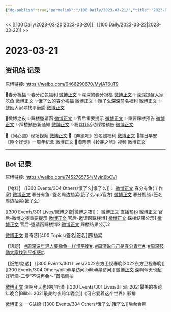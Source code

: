 ```yaml
---
{"dg-publish":true,"permalink":"/100 Daily/2023-03-21/","title":"2023-03-21","created":"2023-03-22T16:47:30.817+08:00","updated":"2023-03-22T16:55:28.544+08:00"}
---
```



<< [[100 Daily/2023-03-20\|2023-03-20]] | [[100 Daily/2023-03-22\|2023-03-22]] >>

# 2023-03-21

## 资讯站 记录

原博链接: https://weibo.com/6466290670/MylAT6uT9

🌟春分祝福
✨春分红包福利 [微博正文](https://weibo.com/6466290670/4881811617881231)
✨深深的春分祝福 [微博正文](https://weibo.com/6466290670/4881655670244425)
✨深深提醒大家吃鱼 [微博正文](https://weibo.com/6466290670/4881664314966562)
✨饿了么的春分祝福 [微博正文](https://weibo.com/6466290670/4881686774417060)
✨饿了么深深签名福利 [微博正文](https://weibo.com/6466290670/4881693981279093)
✨鼓励大家寻找平衡感 [微博正文](https://weibo.com/6466290670/4881763983688105)

🌟微博之夜
✨踩楼邀请函 [微博正文](https://weibo.com/6466290670/4881738109028399)
✨官后重要提示 [微博正文](https://weibo.com/6466290670/4881812721768288)
✨重要踩楼预告 [微博正文](https://weibo.com/6466290670/4881743020299825)
✨踩楼预告新通知 [微博正文](https://weibo.com/6466290670/4881764440346394)
✨粉丝团活动踩楼预告 [微博正文](https://weibo.com/6466290670/4881822925984233)

🌟《同心圆》现场视频 [微博正文](https://weibo.com/6466290670/4881681981115817)
🌟《奔跑吧》签名照福利 [微博正文](https://weibo.com/6466290670/4881740815139365)
🌟每日早安
《睡个好觉》一周年纪念 [微博正文](https://weibo.com/6466290670/4881624360288808)
🌟淘票票《铃芽之旅》视频 [微博正文](https://weibo.com/6466290670/4881741750209316)

---
## Bot 记录

原博链接: https://weibo.com/7452765754/Myln6bCVl

【物料】
[[300 Events/304 Others/饿了么\|饿了么]]：
[微博正文](https://weibo.com/7478855230/4881653745584337) 春分有鱼(工作室)
[微博正文](https://weibo.com/5117812753/4881692656143879) 春分有鱼+签名周边抽奖(饿了么app官方)
[微博正文](https://weibo.com/1282440983/4881683893457326) 春分视频+签名周边抽奖(饿了么)

[[300 Events/301 Lives/微博之夜\|微博之夜]]：
[微博正文](https://weibo.com/1677969704/4881783822749579) 直播预约
[微博正文](https://weibo.com/5248300719/4881793071452548) 官后-微博之夜重要提示
[微博正文](https://weibo.com/5248300719/4881744295103145) 官后-邀请函踩楼博1
[微博正文](https://weibo.com/5248300719/4881779587285920) 踩楼结果公示1
[微博正文](https://weibo.com/5248300719/4881827711685203) 官后-邀请函踩楼博2
[微博正文](https://weibo.com/5248300719/4881853309262831) 踩楼结果公示2

[微博正文](https://weibo.com/1731986465/4881726859644110) 爱奇艺[[400 Topics/签名\|签名]]照抽奖

【话题】
[#周深说年轻人要像鱼一样懂平衡#](https://s.weibo.com/weibo?q=%23%E5%91%A8%E6%B7%B1%E8%AF%B4%E5%B9%B4%E8%BD%BB%E4%BA%BA%E8%A6%81%E5%83%8F%E9%B1%BC%E4%B8%80%E6%A0%B7%E6%87%82%E5%B9%B3%E8%A1%A1%23).
[#周深说自己是春分青年#](https://s.weibo.com/weibo?q=%23%E5%91%A8%E6%B7%B1%E8%AF%B4%E8%87%AA%E5%B7%B1%E6%98%AF%E6%98%A5%E5%88%86%E9%9D%92%E5%B9%B4%23).
[#周深鼓励大家找到平衡感#](https://s.weibo.com/weibo?q=%23%E5%91%A8%E6%B7%B1%E9%BC%93%E5%8A%B1%E5%A4%A7%E5%AE%B6%E6%89%BE%E5%88%B0%E5%B9%B3%E8%A1%A1%E6%84%9F%23).

【饭拍/路透】
[[300 Events/301 Lives/2022东方卫视春晚\|2022东方卫视春晚]][[300 Events/304 Others/bilibili星访问\|bilibili星访问]]
[微博正文](https://weibo.com/3123996041/4881714835621819) 深啊今天也超好听滴-二专“不说再会～”首唱侧拍

[微博正文](https://weibo.com/3123996041/4881690009276006) 深啊今天也超好听滴-[[300 Events/301 Lives/Bilibili 2021最美的夜跨年晚会\|Bilibili 2021最美的夜跨年晚会]]《可它爱着这个世界》彩排

[微博正文](https://weibo.com/3815829831/4881682635168346) 一G姑娘-[[300 Events/304 Others/饿了么\|饿了么]]后台合照
